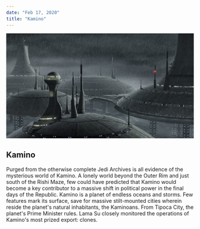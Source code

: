 ```yaml
---
date: "Feb 17, 2020"
title: "Kamino"
---
```


![Kamino](./Kamino.jpeg)

## Kamino

Purged from the otherwise complete Jedi Archives is all evidence of the mysterious world of Kamino. A lonely world beyond the Outer Rim and just south of the Rishi Maze, few could have predicted that Kamino would become a key contributor to a massive shift in political power in the final days of the Republic. Kamino is a planet of endless oceans and storms. Few features mark its surface, save for massive stilt-mounted cities wherein reside the planet's natural inhabitants, the Kaminoans. From Tipoca City, the planet's Prime Minister rules. Lama Su closely monitored the operations of Kamino's most prized export: clones.